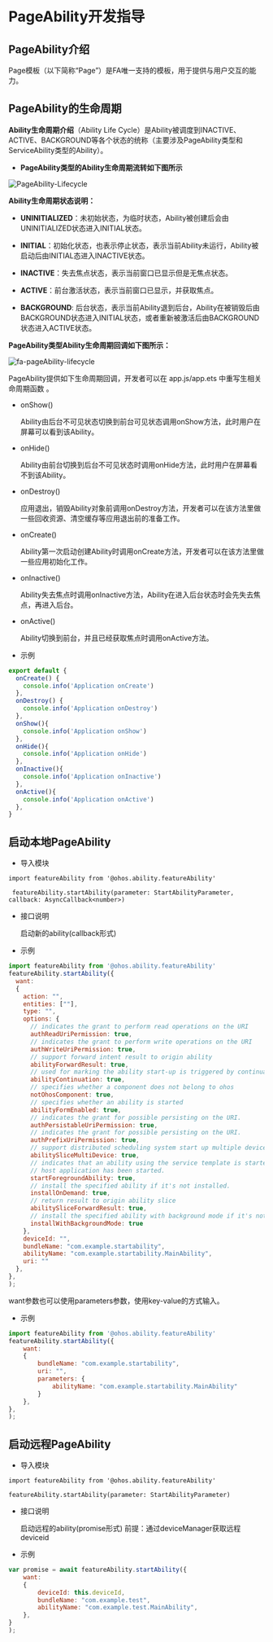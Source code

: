 # PageAbility开发指导

## PageAbility介绍

Page模板（以下简称“Page”）是FA唯一支持的模板，用于提供与用户交互的能力。

## PageAbility的生命周期

**Ability生命周期介绍**（Ability Life Cycle）是Ability被调度到INACTIVE、ACTIVE、BACKGROUND等各个状态的统称（主要涉及PageAbility类型和ServiceAbility类型的Ability）。

  - **PageAbility类型的Ability生命周期流转如下图所示**

![PageAbility-Lifecycle](figures/page-ability-lifecycle.png)


**Ability生命周期状态说明：**

  - **UNINITIALIZED**：未初始状态，为临时状态，Ability被创建后会由UNINITIALIZED状态进入INITIAL状态。

  - **INITIAL**：初始化状态，也表示停止状态，表示当前Ability未运行，Ability被启动后由INITIAL态进入INACTIVE状态。

  - **INACTIVE**：失去焦点状态，表示当前窗口已显示但是无焦点状态。

  - **ACTIVE**：前台激活状态，表示当前窗口已显示，并获取焦点。

  - **BACKGROUND**: 后台状态，表示当前Ability退到后台，Ability在被销毁后由BACKGROUND状态进入INITIAL状态，或者重新被激活后由BACKGROUND状态进入ACTIVE状态。

**PageAbility类型Ability生命周期回调如下图所示：**

![fa-pageAbility-lifecycle](figures/fa-pageAbility-lifecycle.png)

PageAbility提供如下生命周期回调，开发者可以在  app.js/app.ets 中重写生相关命周期函数 。

* onShow()

  Ability由后台不可见状态切换到前台可见状态调用onShow方法，此时用户在屏幕可以看到该Ability。

* onHide()

  Ability由前台切换到后台不可见状态时调用onHide方法，此时用户在屏幕看不到该Ability。

* onDestroy()

  应用退出，销毁Ability对象前调用onDestroy方法，开发者可以在该方法里做一些回收资源、清空缓存等应用退出前的准备工作。

* onCreate()

  Ability第一次启动创建Ability时调用onCreate方法，开发者可以在该方法里做一些应用初始化工作。

* onInactive()

  Ability失去焦点时调用onInactive方法，Ability在进入后台状态时会先失去焦点，再进入后台。

* onActive()

  Ability切换到前台，并且已经获取焦点时调用onActive方法。

* 示例

```javascript
export default {
  onCreate() {
    console.info('Application onCreate')
  },
  onDestroy() {
    console.info('Application onDestroy')
  },
  onShow(){
    console.info('Application onShow')
  },
  onHide(){
    console.info('Application onHide')
  },
  onInactive(){
    console.info('Application onInactive')
  },
  onActive(){
    console.info('Application onActive')
  },
}
```

## 启动本地PageAbility

 * 导入模块

```
import featureAbility from '@ohos.ability.featureAbility'
```
```
 featureAbility.startAbility(parameter: StartAbilityParameter, callback: AsyncCallback<number>)
```

* 接口说明

  启动新的ability(callback形式)

* 示例

```javascript
import featureAbility from '@ohos.ability.featureAbility'
featureAbility.startAbility({
  want:
  {
    action: "",
    entities: [""],
    type: "",
    options: {
      // indicates the grant to perform read operations on the URI
      authReadUriPermission: true,
      // indicates the grant to perform write operations on the URI
      authWriteUriPermission: true,
      // support forward intent result to origin ability
      abilityForwardResult: true,
      // used for marking the ability start-up is triggered by continuation
      abilityContinuation: true,
      // specifies whether a component does not belong to ohos
      notOhosComponent: true,
      // specifies whether an ability is started
      abilityFormEnabled: true,
      // indicates the grant for possible persisting on the URI.
      authPersistableUriPermission: true,
      // indicates the grant for possible persisting on the URI.
      authPrefixUriPermission: true,
      // support distributed scheduling system start up multiple devices
      abilitySliceMultiDevice: true,
      // indicates that an ability using the service template is started regardless of whether the
      // host application has been started.
      startForegroundAbility: true,
      // install the specified ability if it's not installed.
      installOnDemand: true,
      // return result to origin ability slice
      abilitySliceForwardResult: true,
      // install the specified ability with background mode if it's not installed.
      installWithBackgroundMode: true
    },
    deviceId: "",
    bundleName: "com.example.startability",
    abilityName: "com.example.startability.MainAbility",
    uri: ""
  },
},
);
```
want参数也可以使用parameters参数，使用key-value的方式输入。
* 示例
```javascript
import featureAbility from '@ohos.ability.featureAbility'
featureAbility.startAbility({
    want:
    {
        bundleName: "com.example.startability",
        uri: "",
        parameters: {
            abilityName: "com.example.startability.MainAbility"
        }
    },
},
);
```
## 启动远程PageAbility

* 导入模块

```
import featureAbility from '@ohos.ability.featureAbility'
```

```
featureAbility.startAbility(parameter: StartAbilityParameter)
```
* 接口说明

  启动远程的ability(promise形式)
  前提：通过deviceManager获取远程deviceid

* 示例

```javascript
var promise = await featureAbility.startAbility({
    want:
    {
        deviceId: this.deviceId,
        bundleName: "com.example.test",
        abilityName: "com.example.test.MainAbility",
    },
}
);
```